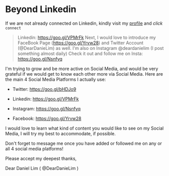 # Beyond Linkedin

If we are not already connected on Linkedin, kindly visit my [profile](https://goo.gl/VPMrFk) and *click* `connect` 
> Linkedin: https://goo.gl/VPMrFk
> Next, I would love to introduce my FaceBook Page (https://goo.gl/Yrvw28) and 
> Twitter Account (@DearDanieLim) as well. 
> I'm also on Instagram @deardanielim (I post something almost daily)
> Check it out and follow me on Insta: https://goo.gl/Nsnfyq

I'm trying to grow and be more active on Social Media, and would be very grateful if we would get to know each other more via Social Media. Here are the main 4 Social Media Platforms I actually use: 

* Twitter: https://goo.gl/bHDJo9

* Linkedin: https://goo.gl/VPMrFk

* Instagram: https://goo.gl/Nsnfyq

* Facebook: https://goo.gl/Yrvw28 

I would love to learn what kind of content you would like to see on my Social Media, I will try my best to accommodate, if possible.

Don't forget to message me once you have added or followed me on any or all 4 social media platforms!

Please accept my deepest thanks,

Dear Daniel Lim ( @DearDanieLim )